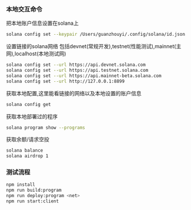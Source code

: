 
### 本地交互命令
把本地账户信息设置在solana上
```bash
solana config set --keypair /Users/guanzhouyi/.config/solana/id.json
```
设置链接的solana网络 包括devnet(常规开发),testnet(性能测试),mainnet(主网),localhost(本地测试网)
```bash
solana config set --url https://api.devnet.solana.com 
solana config set --url https://api.testnet.solana.com 
solana config set --url https://api.mainnet-beta.solana.com 
solana config set --url http://127.0.0.1:8899  
```
获取本地配置,这里能看链接的网络以及本地设置的账户信息
```bash
solana config get 
```
获取本地部署过的程序
```bash
solana program show --programs
```
获取余额/请求空投
```bash
solana balance
solana airdrop 1
```

### 测试流程
```bash
npm install 
npm run build:program
npm run deploy:program <net>
npm run start:client
```
